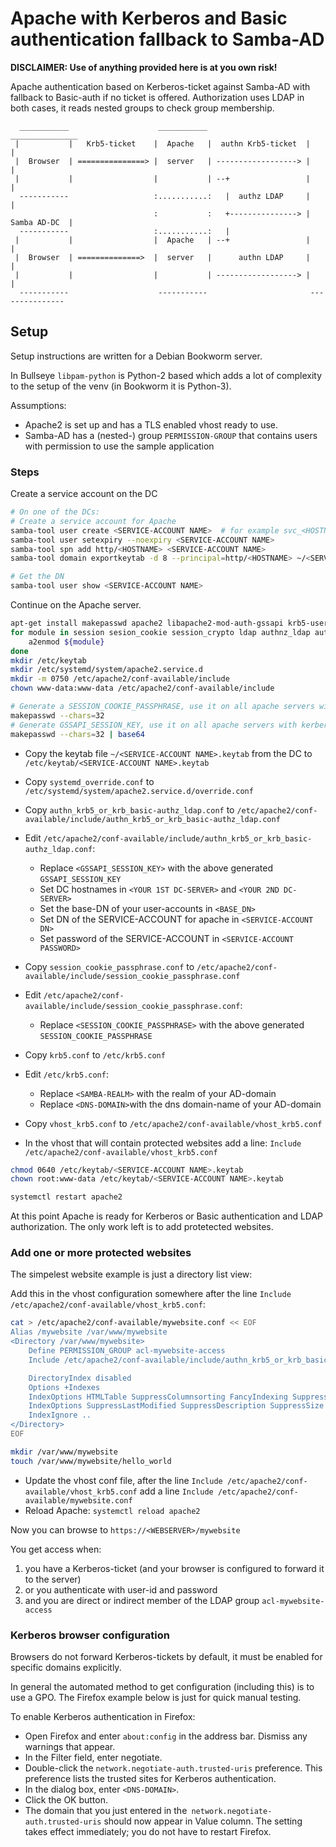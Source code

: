 # Apache with Kerberos and Basic authentication fallback to Samba-AD

**DISCLAIMER: Use of anything provided here is at you own risk!**

Apache authentication based on Kerberos-ticket against Samba-AD with fallback to Basic-auth if no ticket is offered.
Authorization uses LDAP in both cases, it reads nested groups to check group membership.   

```text
  ___________                    ___________                       _______________     
 |           |   Krb5-ticket    |  Apache   |  authn Krb5-ticket  |               |
 |  Browser  | ===============> |  server   | ------------------> |               |
 |           |                  |           | --+                 |               | 
  -----------                   :...........:   |  authz LDAP     |               |
                                :           :   +---------------> |  Samba AD-DC  |
  -----------                   :...........:   |
 |           |                  |  Apache   | --+                 |               |
 |  Browser  | ==============>  |  server   |      authn LDAP     |               |            
 |           |                  |           | ------------------> |               |  
  -----------                    -----------                       ---------------
```

## Setup

Setup instructions are written for a Debian Bookworm server.

In Bullseye `libpam-python` is Python-2 based which adds a lot of complexity to the setup of the venv (in Bookworm it is Python-3). 

Assumptions:
- Apache2 is set up and has a TLS enabled vhost ready to use. 
- Samba-AD has a (nested-) group `PERMISSION-GROUP` that contains users with permission to use the sample application 

### Steps

Create a service account on the DC

```bash
# On one of the DCs:
# Create a service account for Apache
samba-tool user create <SERVICE-ACCOUNT NAME>  # for example svc_<HOSTNAME>_apache
samba-tool user setexpiry --noexpiry <SERVICE-ACCOUNT NAME>
samba-tool spn add http/<HOSTNAME> <SERVICE-ACCOUNT NAME>
samba-tool domain exportkeytab -d 8 --principal=http/<HOSTNAME> ~/<SERVICE-ACCOUNT NAME>.keytab

# Get the DN
samba-tool user show <SERVICE-ACCOUNT NAME>
```

Continue on the Apache server.

```bash
apt-get install makepasswd apache2 libapache2-mod-auth-gssapi krb5-user
for module in session sesion_cookie session_crypto ldap authnz_ldap auth_gssapi; do
    a2enmod ${module}
done
mkdir /etc/keytab
mkdir /etc/systemd/system/apache2.service.d
mkdir -m 0750 /etc/apache2/conf-available/include
chown www-data:www-data /etc/apache2/conf-available/include

# Generate a SESSION_COOKIE_PASSPHRASE, use it on all apache servers with kerberos authentication in the domain
makepasswd --chars=32
# Generate GSSAPI_SESSION_KEY, use it on all apache servers with kerberos authentication in the domain
makepasswd --chars=32 | base64
```

- Copy the keytab file `~/<SERVICE-ACCOUNT NAME>.keytab` from the DC to `/etc/keytab/<SERVICE-ACCOUNT NAME>.keytab`
- Copy `systemd_override.conf` to `/etc/systemd/system/apache2.service.d/override.conf`
- Copy `authn_krb5_or_krb_basic-authz_ldap.conf` to `/etc/apache2/conf-available/include/authn_krb5_or_krb_basic-authz_ldap.conf`
- Edit `/etc/apache2/conf-available/include/authn_krb5_or_krb_basic-authz_ldap.conf`:
  - Replace `<GSSAPI_SESSION_KEY>` with the above generated `GSSAPI_SESSION_KEY`
  - Set DC hostnames in `<YOUR 1ST DC-SERVER>` and `<YOUR 2ND DC-SERVER>`
  - Set the base-DN of your user-accounts in `<BASE_DN>`
  - Set DN of the SERVICE-ACCOUNT for apache in `<SERVICE-ACCOUNT DN>` 
  - Set password of the SERVICE-ACCOUNT in `<SERVICE-ACCOUNT PASSWORD>`

- Copy `session_cookie_passphrase.conf` to `/etc/apache2/conf-available/include/session_cookie_passphrase.conf`
- Edit `/etc/apache2/conf-available/include/session_cookie_passphrase.conf`:
  - Replace `<SESSION_COOKIE_PASSPHRASE>` with the above generated `SESSION_COOKIE_PASSPHRASE`

- Copy `krb5.conf` to `/etc/krb5.conf`
- Edit `/etc/krb5.conf`:
  - Replace `<SAMBA-REALM>` with the realm of your AD-domain
  - Replace `<DNS-DOMAIN>`with the dns domain-name of your AD-domain

- Copy `vhost_krb5.conf` to `/etc/apache2/conf-available/vhost_krb5.conf`
- In the vhost that will contain protected websites add a line: `Include /etc/apache2/conf-available/vhost_krb5.conf`

```bash
chmod 0640 /etc/keytab/<SERVICE-ACCOUNT NAME>.keytab
chown root:www-data /etc/keytab/<SERVICE-ACCOUNT NAME>.keytab

systemctl restart apache2
```

At this point Apache is ready for Kerberos or Basic authentication and LDAP authorization. The only work left is to add protetected websites.


### Add one or more protected websites

The simpelest website example is just a directory list view:

Add this in the vhost configuration somewhere after the line `Include /etc/apache2/conf-available/vhost_krb5.conf`:

```bash
cat > /etc/apache2/conf-available/mywebsite.conf << EOF
Alias /mywebsite /var/www/mywebsite
<Directory /var/www/mywebsite>
    Define PERMISSION_GROUP acl-mywebsite-access
    Include /etc/apache2/conf-available/include/authn_krb5_or_krb_basic-authz_ldap.conf

    DirectoryIndex disabled
    Options +Indexes
    IndexOptions HTMLTable SuppressColumnsorting FancyIndexing SuppressHTMLPreamble
    IndexOptions SuppressLastModified SuppressDescription SuppressSize
    IndexIgnore ..
</Directory>
EOF

mkdir /var/www/mywebsite
touch /var/www/mywebsite/hello_world
```

- Update the vhost conf file, after the line `Include /etc/apache2/conf-available/vhost_krb5.conf` add a line `Include /etc/apache2/conf-available/mywebsite.conf`
- Reload Apache: `systemctl reload apache2`  

Now you can browse to `https://<WEBSERVER>/mywebsite`

You get access when:
1. you have a Kerberos-ticket (and your browser is configured to forward it to the server)
2. or you authenticate with user-id and password
3. and you are direct or indirect member of the LDAP group `acl-mywebsite-access` 


### Kerberos browser configuration

Browsers do not forward Kerberos-tickets by default, it must be enabled for specific domains explicitly. 

In general the automated method to get configuration (including this) is to use a GPO. The Firefox example below is just for quick manual testing. 

To enable Kerberos authentication in Firefox:

- Open Firefox and enter `about:config` in the address bar. Dismiss any warnings that appear.
- In the Filter field, enter negotiate.
- Double-click the `network.negotiate-auth.trusted-uris` preference. This preference lists the trusted sites for Kerberos authentication.
- In the dialog box, enter `<DNS-DOMAIN>`.
- Click the OK button.
- The domain that you just entered in the` network.negotiate-auth.trusted-uris` should now appear in Value column. The setting takes effect immediately; you do not have to restart Firefox.
